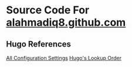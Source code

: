 # Source Code For [alahmadiq8.github.com](https://alahmadiq8.github.com)

## Hugo References

[All Configuration Settings](https://gohugo.io/getting-started/configuration/#all-configuration-settings)
[Hugo's Lookup Order](https://gohugo.io/templates/lookup-order/)
